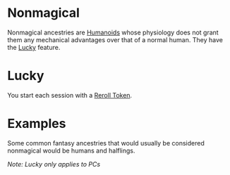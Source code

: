 # Nonmagical

Nonmagical ancestries are [Humanoids](../../../Resources%20for%20GMs/Creatures/Creature%20Types/Humanoid.md) whose physiology does not grant them any mechanical advantages over that of a normal human. They have the [Lucky](#Lucky) feature.

# Lucky

You start each session with a [Reroll Token](../../../Game%20Procedures/Die%20Rolling%20Mechanics/Reroll%20Tokens.md).

# Examples

Some common fantasy ancestries that would usually be considered nonmagical would be humans and halflings.

*Note: Lucky only applies to PCs*
